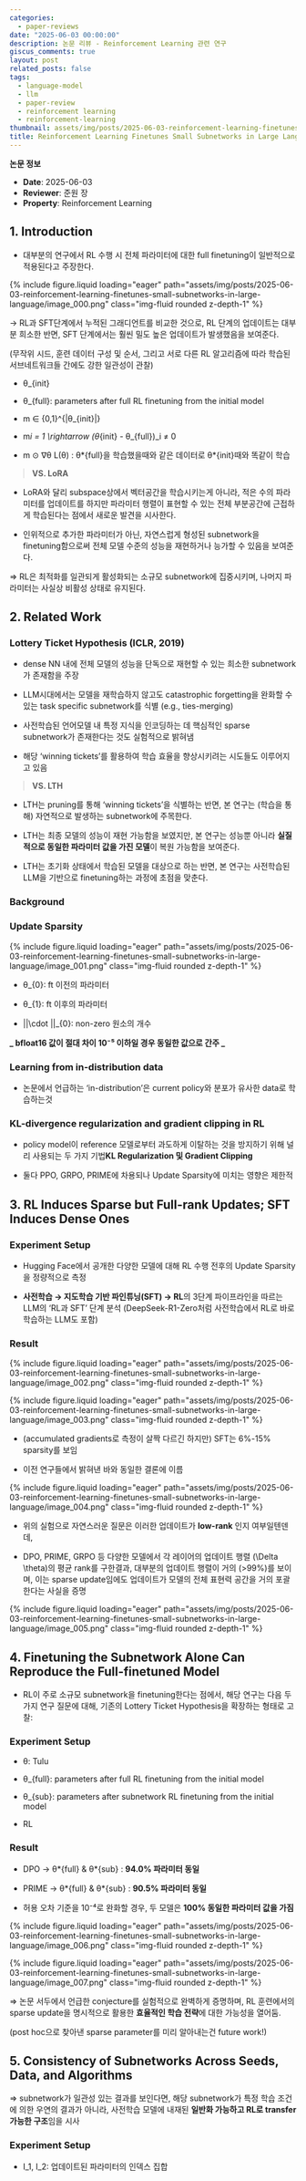 ```yaml
---
categories:
  - paper-reviews
date: "2025-06-03 00:00:00"
description: 논문 리뷰 - Reinforcement Learning 관련 연구
giscus_comments: true
layout: post
related_posts: false
tags:
  - language-model
  - llm
  - paper-review
  - reinforcement learning
  - reinforcement-learning
thumbnail: assets/img/posts/2025-06-03-reinforcement-learning-finetunes-small-subnetworks-in-large-language/thumbnail.jpg
title: Reinforcement Learning Finetunes Small Subnetworks in Large Language Models
---
```


**논문 정보**

- **Date**: 2025-06-03
- **Reviewer**: 준원 장
- **Property**: Reinforcement Learning

## 1. Introduction

- 대부분의 연구에서 RL 수행 시 전체 파라미터에 대한 full finetuning이 일반적으로 적용된다고 주장한다.

{% include figure.liquid loading="eager" path="assets/img/posts/2025-06-03-reinforcement-learning-finetunes-small-subnetworks-in-large-language/image_000.png" class="img-fluid rounded z-depth-1" %}

→ RL과 SFT단계에서 누적된 그래디언트를 비교한 것으로, RL 단계의 업데이트는 대부분 희소한 반면, SFT 단계에서는 훨씬 밀도 높은 업데이트가 발생했음을 보여준다.

(무작위 시드, 훈련 데이터 구성 및 순서, 그리고 서로 다른 RL 알고리즘에 따라 학습된 서브네트워크들 간에도 강한 일관성이 관찰)

- θ\_{init}

- θ\_{full}: parameters after full RL finetuning from the initial model

- m ∈ {0,1}^{|θ\_{init}|}

- m*i = 1 \rightarrow (θ*{init} - θ\_{full})\_i ≠ 0

- m ⊙ ∇θ L(θ) : θ*{full}을 학습했을때와 같은 데이터로 θ*{init}때와 똑같이 학습

> **VS. LoRA**

- LoRA와 달리 subspace상에서 벡터공간을 학습시키는게 아니라, 적은 수의 파라미터를 업데이트를 하지만 파라미터 행렬이 표현할 수 있는 전체 부분공간에 근접하게 학습된다는 점에서 새로운 발견을 시사한다.

- 인위적으로 추가한 파라미터가 아닌, 자연스럽게 형성된 subnetwork을 finetuning함으로써 전체 모델 수준의 성능을 재현하거나 능가할 수 있음을 보여준다.

⇒ RL은 최적화를 일관되게 활성화되는 소규모 subnetwork에 집중시키며, 나머지 파라미터는 사실상 비활성 상태로 유지된다.

## 2. Related Work

### Lottery Ticket Hypothesis (ICLR, 2019)

- dense NN 내에 전체 모델의 성능을 단독으로 재현할 수 있는 희소한 subnetwork가 존재함을 주장

- LLM시대에서는 모델을 재학습하지 않고도 catastrophic forgetting을 완화할 수 있는 task specific subnetwork를 식별 (e.g., ties-merging)

- 사전학습된 언어모델 내 특정 지식을 인코딩하는 데 핵심적인 sparse subnetwork가 존재한다는 것도 실험적으로 밝혀냄

- 해당 ‘winning tickets’를 활용하여 학습 효율을 향상시키려는 시도들도 이루어지고 있음

> **VS. LTH**

- LTH는 pruning를 통해 ‘winning tickets’을 식별하는 반면, 본 연구는 (학습을 통해) 자연적으로 발생하는 subnetwork에 주목한다.

- LTH는 최종 모델의 성능이 재현 가능함을 보였지만, 본 연구는 성능뿐 아니라 **실질적으로 동일한 파라미터 값을 가진 모델**이 복원 가능함을 보여준다.

- LTH는 초기화 상태에서 학습된 모델을 대상으로 하는 반면, 본 연구는 사전학습된 LLM을 기반으로 finetuning하는 과정에 초점을 맞춘다.

### Background

### Update Sparsity

{% include figure.liquid loading="eager" path="assets/img/posts/2025-06-03-reinforcement-learning-finetunes-small-subnetworks-in-large-language/image_001.png" class="img-fluid rounded z-depth-1" %}

- θ\_{0}: ft 이전의 파라미터

- θ\_{1}: ft 이후의 파라미터

- ||\cdot ||\_{0}: non-zero 원소의 개수

**_ bfloat16 값이 절대 차이 10⁻⁵ 이하일 경우 동일한 값으로 간주 _**

### Learning from in-distribution data

- 논문에서 언급하는 ‘in-distribution’은 current policy와 분포가 유사한 data로 학습하는것

### KL-divergence regularization and gradient clipping in RL

- policy model이 reference 모델로부터 과도하게 이탈하는 것을 방지하기 위해 널리 사용되는 두 가지 기법**KL Regularization 및 Gradient Clipping**

- 둘다 PPO, GRPO, PRIME에 차용되나 Update Sparsity에 미치는 영향은 제한적

## 3. RL Induces Sparse but Full-rank Updates; SFT Induces Dense Ones

### Experiment Setup

- Hugging Face에서 공개한 다양한 모델에 대해 RL 수행 전후의 Update Sparsity을 정량적으로 측정

- **사전학습 → 지도학습 기반 파인튜닝(SFT) → RL**의 3단계 파이프라인을 따르는 LLM의 ‘RL과 SFT’ 단계 분석 (DeepSeek-R1-Zero처럼 사전학습에서 RL로 바로 학습하는 LLM도 포함)

### Result

{% include figure.liquid loading="eager" path="assets/img/posts/2025-06-03-reinforcement-learning-finetunes-small-subnetworks-in-large-language/image_002.png" class="img-fluid rounded z-depth-1" %}

{% include figure.liquid loading="eager" path="assets/img/posts/2025-06-03-reinforcement-learning-finetunes-small-subnetworks-in-large-language/image_003.png" class="img-fluid rounded z-depth-1" %}

- (accumulated gradients로 측정이 살짝 다르긴 하지만) SFT는 6%-15% sparsity를 보임

- 이전 연구들에서 밝혀낸 바와 동일한 결론에 이름

{% include figure.liquid loading="eager" path="assets/img/posts/2025-06-03-reinforcement-learning-finetunes-small-subnetworks-in-large-language/image_004.png" class="img-fluid rounded z-depth-1" %}

- 위의 실험으로 자연스러운 질문은 이러한 업데이트가 **low-rank** 인지 여부일텐덴데,

- DPO, PRIME, GRPO 등 다양한 모델에서 각 레이어의 업데이트 행렬 (\Delta \theta)의 평균 rank를 구한결과, 대부분의 업데이트 행렬이 거의 (>99%)를 보이며, 이는 sparse update임에도 업데이트가 모델의 전체 표현력 공간을 거의 포괄한다는 사실을 증명

{% include figure.liquid loading="eager" path="assets/img/posts/2025-06-03-reinforcement-learning-finetunes-small-subnetworks-in-large-language/image_005.png" class="img-fluid rounded z-depth-1" %}

## 4. Finetuning the Subnetwork Alone Can Reproduce the Full-finetuned Model

- RL이 주로 소규모 subnetwork을 finetuning한다는 점에서, 해당 연구는 다음 두 가지 연구 질문에 대해, 기존의 Lottery Ticket Hypothesis을 확장하는 형태로 고찰:

### Experiment Setup

- θ: Tulu

- θ\_{full}: parameters after full RL finetuning from the initial model

- θ\_{sub}: parameters after subnetwork RL finetuning from the initial model

- RL

### Result

- DPO → θ*{full} & θ*{sub} : **94.0% 파라미터 동일**

- PRIME → θ*{full} & θ*{sub} : **90.5% 파라미터 동일**

- 허용 오차 기준을 10⁻⁴로 완화할 경우, 두 모델은 **100% 동일한 파라미터 값을 가짐**

{% include figure.liquid loading="eager" path="assets/img/posts/2025-06-03-reinforcement-learning-finetunes-small-subnetworks-in-large-language/image_006.png" class="img-fluid rounded z-depth-1" %}

{% include figure.liquid loading="eager" path="assets/img/posts/2025-06-03-reinforcement-learning-finetunes-small-subnetworks-in-large-language/image_007.png" class="img-fluid rounded z-depth-1" %}

⇒ 논문 서두에서 언급한 conjecture를 실험적으로 완벽하게 증명하며, RL 훈련에서의 sparse update을 명시적으로 활용한 **효율적인 학습 전략**에 대한 가능성을 열어둠.

(post hoc으로 찾아낸 sparse parameter를 미리 알아내는건 future work!)

## 5. Consistency of Subnetworks Across Seeds, Data, and Algorithms

⇒ subnetwork가 일관성 있는 결과를 보인다면, 해당 subnetwork가 특정 학습 조건에 의한 우연의 결과가 아니라, 사전학습 모델에 내재된 **일반화 가능하고 RL로 transfer 가능한 구조**임을 시사

### Experiment Setup

- I_1, I_2: 업데이트된 파라미터의 인덱스 집합
